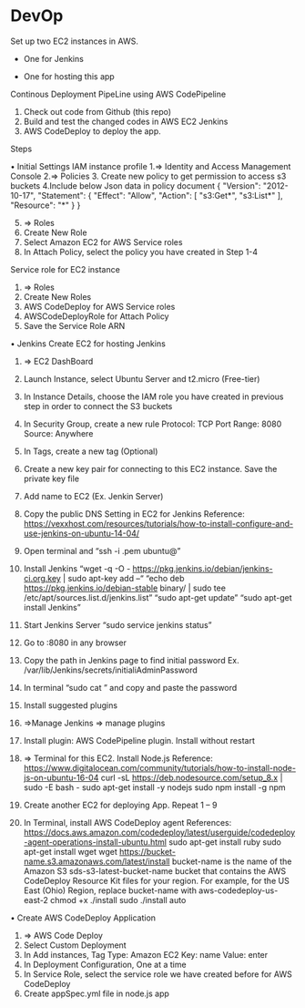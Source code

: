 # DevOp

Set up two EC2 instances in AWS.

  - One for Jenkins
  
  - One for hosting this app
  
  
Continous Deployment PipeLine using AWS CodePipeline

1. Check out code from Github (this repo)
2. Build and test the changed codes in AWS EC2 Jenkins
3. AWS CodeDeploy to deploy the app.


Steps 

•	Initial Settings
IAM instance profile
1.=> Identity and Access Management Console
2.=> Policies
3. Create new policy to get permission to access s3 buckets
4.Include below Json data in policy document
{
  "Version": "2012-10-17",
  "Statement": {
    "Effect": "Allow",
    "Action": [
	"s3:Get*",
	"s3:List*"
	],
    "Resource": "*"
  }
}

5. => Roles
6. Create New Role
7. Select Amazon EC2 for AWS Service roles
8. In Attach Policy, select the policy you have created in Step 1-4

Service role for EC2 instance 
1. => Roles
2. Create New Roles
3. AWS CodeDeploy for AWS Service roles
4. AWSCodeDeployRole for Attach Policy
5. Save the Service Role ARN

•	Jenkins
Create EC2 for hosting Jenkins 
1.	=> EC2 DashBoard 
2.	Launch Instance, select Ubuntu Server and t2.micro (Free-tier)
3.	In Instance Details, choose the IAM role you have created in previous step in order to connect the S3 buckets
4.	In Security Group, create a new rule
Protocol: TCP Port Range: 8080 Source: Anywhere
5.	In Tags, create a new tag (Optional)
6.	Create a new key pair for connecting to this EC2 instance. Save the private key file
7.	Add name to EC2 (Ex. Jenkin Server)
8.	Copy the public DNS
Setting in EC2 for Jenkins
Reference: https://vexxhost.com/resources/tutorials/how-to-install-configure-and-use-jenkins-on-ubuntu-14-04/
9.	Open terminal and 
“ssh -i <private key file>.pem ubuntu@<public DNS>”
10.	Install Jenkins
“wget -q -O - https://pkg.jenkins.io/debian/jenkins-ci.org.key | sudo apt-key add –“
 “echo deb https://pkg.jenkins.io/debian-stable binary/ | sudo tee /etc/apt/sources.list.d/jenkins.list”
“sudo apt-get update”
“sudo apt-get install Jenkins”
11.	Start Jenkins Server
“sudo service jenkins status”
12.	Go to <public DNS address>:8080 in any browser
13.	Copy the path in Jenkins page to find initial password
Ex. /var/lib/Jenkins/secrets/initialiAdminPassword
14.	In terminal “sudo cat <path>” and copy and paste the password
15.	Install suggested plugins
16.	=>Manage Jenkins => manage plugins
17.	Install plugin: AWS CodePipeline plugin. Install without restart
18.	=> Terminal for this EC2. Install Node.js
Reference: https://www.digitalocean.com/community/tutorials/how-to-install-node-js-on-ubuntu-16-04
curl -sL https://deb.nodesource.com/setup_8.x | sudo -E bash -
  	sudo apt-get install -y nodejs
	sudo npm install -g npm
	

19.	Create another EC2 for deploying App. Repeat 1 – 9 
20.	In Terminal, install AWS CodeDeploy agent
References: https://docs.aws.amazon.com/codedeploy/latest/userguide/codedeploy-agent-operations-install-ubuntu.html
sudo apt-get install ruby
sudo apt-get install wget
wget https://bucket-name.s3.amazonaws.com/latest/install
bucket-name is the name of the Amazon S3 sds-s3-latest-bucket-name bucket that contains the AWS CodeDeploy Resource Kit files for your region. For example, for the US East (Ohio) Region, replace bucket-name with aws-codedeploy-us-east-2
chmod +x ./install
sudo ./install auto

•	Create AWS CodeDeploy Application
1.	=> AWS Code Deploy
2.	Select Custom Deployment
3.	In Add instances, Tag Type: Amazon EC2 Key: name Value: enter <Name of EC2>
4.	In Deployment Configuration, One at a time
5.	In Service Role, select the service role we have created before for AWS CodeDeploy
6.	Create appSpec.yml file in node.js app
